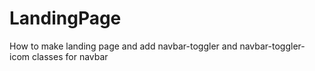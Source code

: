 # LandingPage
How to make landing page and add  navbar-toggler and navbar-toggler-icom classes for navbar
